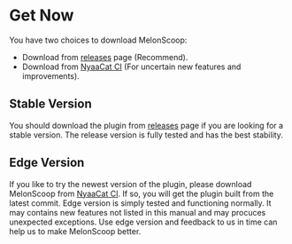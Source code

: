 # Get Now
You have two choices to download MelonScoop:  
+ Download from [releases](https://github.com/NyaaCat/MelonScoop/releases) page (Recommend).
+ Download from [NyaaCat CI](https://ci.nyaacat.com/job/MelonScoop/job/master/) (For uncertain new features and improvements).

## Stable Version
You should download the plugin from [releases](https://github.com/NyaaCat/MelonScoop/releases) page if you are looking for a stable version. The release version is fully tested and has the best stability.

## Edge Version
If you like to try the newest version of the plugin, please download MelonScoop from [NyaaCat CI](https://ci.nyaacat.com/job/MelonScoop/job/master/). If so, you will get the plugin built from the latest commit. Edge version is simply tested and functioning normally. It may contains new features not listed in this manual and may procuces unexpected exceptions. Use edge version and feedback to us in time can help us to make MelonScoop better. 


